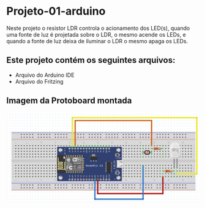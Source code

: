 # Projeto-01-arduino

Neste projeto o resistor LDR controla o acionamento dos LED(s), quando uma fonte de luz é projetada sobre o LDR, o mesmo acende os LEDs, e quando a fonte de luz deixa de iluminar o LDR o mesmo apaga os LEDs.


## Este projeto contém os seguintes arquivos:
* Arquivo do Arduino IDE
* Arquivo do Fritzing

## Imagem da Protoboard montada
![](https://github.com/nalpsa/archives/blob/main/images/protoboard.png)

